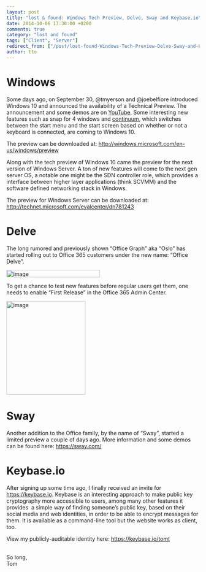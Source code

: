 ```yaml
---
layout: post
title: "lost & found: Windows Tech Preview, Delve, Sway and Keybase.io"
date: 2014-10-06 17:30:00 +0200
comments: true
category: "lost and found"
tags: ["Client", "Server"]
redirect_from: ["/post/lost-found-Windows-Tech-Preview-Delve-Sway-and-Keybaseio", "/post/lost-found-windows-tech-preview-delve-sway-and-keybaseio"]
author: tto
---
```

<!-- more -->
<h1>Windows</h1> <p>Some days ago, on September 30, @tmyerson and @joebelfiore introduced Windows 10 and announced the availability of a Technical Preview. The announcement and some demos are on <a href="http://www.youtube.com/watch?v=NfveyXCsiA8" target="_blank">YouTube</a>. Some interesting new features such as snap for 4 windows and <a href="https://www.youtube.com/watch?v=F_O-LrGL-YQ" target="_blank">continuum</a>, which switches between the start menu and the start screen based on whether or not a keyboard is connected, are coming to Windows 10.</p> <p>The preview can be downloaded at: <a title="http://windows.microsoft.com/en-us/windows/preview" href="http://windows.microsoft.com/en-us/windows/preview">http://windows.microsoft.com/en-us/windows/preview</a></p> <p>Along with the tech preview of Windows 10 came the preview for the next version of Windows Server. A ton of new features will come to the next gen server OS, a notable one might be the SDN controller role, which provides a interface between higher layer applications (think SCVMM) and the software defined networking stack in Windows.</p> <p>The preview for Windows Server can be downloaded at: <a href="http://technet.microsoft.com/evalcenter/dn781243?WT.mc_id=Blog_ServerCloud_Announce_TTD">http://technet.microsoft.com/evalcenter/dn781243</a></p> <h1>Delve</h1> <p>The long rumored and previously shown “Office Graph” aka “Oslo” has started rolling out to Office 365 customers under the new name: “Office Delve”.</p> <p><a href="{{ site.url }}/assets/archive/image_670.png"><img width="244" height="19" title="image" style="border: 0px currentColor; display: inline;" alt="image" src="{{ site.url }}/assets/archive/image_thumb_668.png" border="0"></a> </p> <p>To get a chance to test new features before regular users get them, one needs to enable “First Release” in the Office 365 Admin Center.</p> <p><a href="{{ site.url }}/assets/archive/image_671.png"><img width="206" height="244" title="image" style="border: 0px currentColor; display: inline;" alt="image" src="{{ site.url }}/assets/archive/image_thumb_669.png" border="0"></a> </p> <h1>Sway</h1> <p>Another addition to the Office family, by the name of “Sway”, started a limited preview a couple of days ago. More information and some demos can be found here: <a title="https://sway.com/" href="https://sway.com/">https://sway.com/</a></p> <h1>Keybase.io</h1> <p>After signing up some time ago, I finally received an invite for <a href="https://keybase.io">https://keybase.io</a>. Keybase is an interesting approach to make public key cryptography more accessible to users, among many other features it provides&nbsp; a simple way of finding someone’s public key, based on their social media and web identities, in order to be able to encrypt messages for them. It is available as a command-line tool but the website works as client, too.</p> <p>View my publicly-auditable identity here: <a href="https://keybase.io/tomt">https://keybase.io/tomt</a> </p> <p><br>So long,<br>Tom</p>

